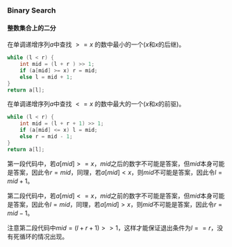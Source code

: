 ### Binary Search

#### 整数集合上的二分

在单调递增序列$a$中查找 $>=x$ 的数中最小的一个($x$和$x$的后继)。
```cpp
while (l < r) {
    int mid = (l + r ) >> 1;
    if (a[mid] >= x) r = mid;
    else l = mid + 1;
}
return a[l];
```

在单调递增序列$a$中查找 $<=x$ 的数中最大的一个($x$和$x$的前驱)。

```cpp
while (l < r) {
    int mid = (l + r + 1) >> 1;
    if (a[mid] <= x) l = mid;
    else r = mid - 1;
}
return a[l];
```

第一段代码中，若$a[mid] >= x$，$mid$之后的数字不可能是答案，但$mid$本身可能是答案，因此令$r = mid$，同理，若$a[mid] < x$，则$mid$不可能是答案，因此令$l = mid + 1$。

第二段代码中，若$a[mid] <= x$，$mid$之前的数字不可能是答案，但$mid$本身可能是答案，因此令$l = mid$，同理，若$a[mid] > x$，则$mid$不可能是答案，因此令$r = mid - 1$。

注意第二段代码中$mid=(l + r + 1) >> 1$，这样才能保证退出条件为$l==r$，没有死循环的情况出现。

